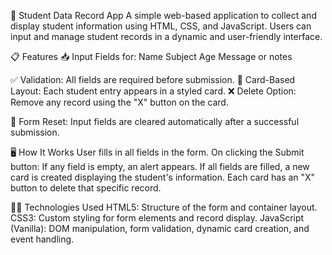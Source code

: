 🧾 Student Data Record App
A simple web-based application to collect and display student information using HTML, CSS, and JavaScript. Users can input and manage student records in a dynamic and user-friendly 
interface.

📋 Features
📥 Input Fields for:
Name
Subject
Age
Message or notes

✅ Validation: All fields are required before submission.
🧱 Card-Based Layout: Each student entry appears in a styled card.
❌ Delete Option: Remove any record using the "X" button on the card.

🧼 Form Reset: Input fields are cleared automatically after a successful submission.

🖥️ How It Works
User fills in all fields in the form.
On clicking the Submit button:
If any field is empty, an alert appears.
If all fields are filled, a new card is created displaying the student's information.
Each card has an "X" button to delete that specific record.

🧑‍💻 Technologies Used
HTML5: Structure of the form and container layout.
CSS3: Custom styling for form elements and record display.
JavaScript (Vanilla): DOM manipulation, form validation, dynamic card creation, and event handling.
